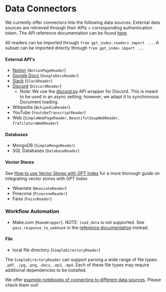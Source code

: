 # Data Connectors

We currently offer connectors into the following data sources. External data sources are retrieved through their APIs + corresponding authentication token.
The API reference documentation can be found [here](/reference/readers.rst).

All readers can be imported through `from gpt_index.readers import ...`. A subset can be imported directly through `from gpt_index import ...`

#### External API's

- [Notion](https://developers.notion.com/) (`NotionPageReader`)
- [Google Docs](https://developers.google.com/docs/api) (`GoogleDocsReader`)
- [Slack](https://api.slack.com/) (`SlackReader`)
- [Discord](https://discord.com/developers/docs/intro) (`DiscordReader`)
  - Note: We use the [discord.py](https://github.com/Rapptz/discord.py) API wrapper for Discord. This is meant to be used
    in an async setting; however, we adapt it to synchronous Document loading.
- Wikipedia (`WikipediaReader`)
- YouTube (`YoutubeTranscriptReader`)
- Web (`SimpleWebPageReader`, `BeautifulSoupWebReader`, `TrafilaturaWebReader`)

#### Databases

- MongoDB (`SimpleMongoReader`)
- SQL Databases (`DatabaseReader`)

#### Vector Stores

See [How to use Vector Stores with GPT Index](vector_stores.md) for a more thorough guide on integrating vector stores with GPT Index.

- Weaviate (`WeaviateReader`)
- Pinecone (`PineconeReader`)
- Faiss (`FaissReader`)

### Workflow Automation

- Make.com (`MakeWrapper`). NOTE: `load_data` is not supported. See `pass_response_to_webhook` in the [reference documentation](/reference/readers.rst) instead.

#### File

- local file directory (`SimpleDirectoryReader`)

The `SimpleDirectoryReader` can support parsing a wide range of file types: `.pdf`, `.jpg`, `.png`, `.docx`, `.mp3`, `.mp4`.
Each of these file types may require additional dependencies to be installed.

We offer [example notebooks of connecting to different data sources](https://github.com/jerryjliu/gpt_index/tree/main/examples/data_connectors). Please check them out!
